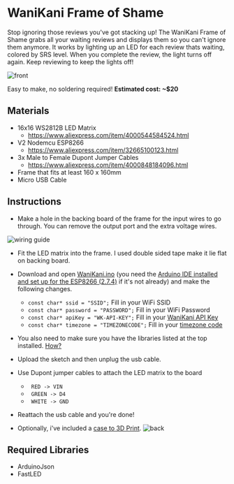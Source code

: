 # WaniKani Frame of Shame
 Stop ignoring those reviews you've got stacking up! The WaniKani Frame of Shame grabs all your waiting reviews and displays them so you can't ignore them anymore. It works by lighting up an LED for each review thats waiting, colored by SRS level. When you complete the review, the light turns off again. Keep reviewing to keep the lights off!
 
![front](https://user-images.githubusercontent.com/38126042/147902599-b20d6197-573f-4e7b-bed8-b5094bee06c0.jpg)

Easy to make, no soldering required!
**Estimated cost: ~$20**

## Materials
 - 16x16 WS2812B LED Matrix 
   - https://www.aliexpress.com/item/4000544584524.html
 - V2 Nodemcu ESP8266
   - https://www.aliexpress.com/item/32665100123.html
 - 3x Male to Female Dupont Jumper Cables
   - https://www.aliexpress.com/item/4000848184096.html
 - Frame that fits at least 160 x 160mm
 - Micro USB Cable


## Instructions
* Make a hole in the backing board of the frame for the input wires to go through. You can remove the output port and the extra voltage wires.

![wiring guide](https://user-images.githubusercontent.com/38126042/147903458-fe6f4511-f9a7-40a1-a9a4-806df57007de.png)
* Fit the LED matrix into the frame. I used double sided tape make it lie flat on backing board. 
* Download and open [WaniKani.ino](https://github.com/oabmorgan/WaniKani-Frame-of-Shame/blob/main/WaniKani/WaniKani.ino) (you need the [Arduino IDE installed and set up for the ESP8266 (2.7.4)](https://arduino-esp8266.readthedocs.io/en/latest/installing.html) if it's not already) and make the following changes.
  * ` const char* ssid = "SSID"; ` Fill in your WiFi SSID
  * ` const char* password = "PASSWORD"; ` Fill in your WiFi Password
  * `const char* apiKey = "WK-API-KEY";` Fill in your [WaniKani API Key](https://www.wanikani.com/settings/personal_access_tokens)
  * `const char* timezone = "TIMEZONECODE";` Fill in your [timezone code](https://github.com/nayarsystems/posix_tz_db/blob/master/zones.csv)
* You also need to make sure you have the libraries listed at the top installed. [How?](https://www.arduino.cc/en/guide/libraries#toc3)
* Upload the sketch and then unplug the usb cable.
* Use Dupont jumper cables to attach the LED matrix to the board
  * ` RED -> VIN`
  * ` GREEN -> D4`
  * ` WHITE -> GND`
* Reattach the usb cable and you're done!

* Optionally, i've included a [case to 3D Print](https://github.com/oabmorgan/WaniKani-Frame-of-Shame/tree/main/STLs).
![back](https://user-images.githubusercontent.com/38126042/147902615-890019ac-f4f1-4f56-8e00-347b9b43f138.jpg)

## Required Libraries
- ArduinoJson
- FastLED
